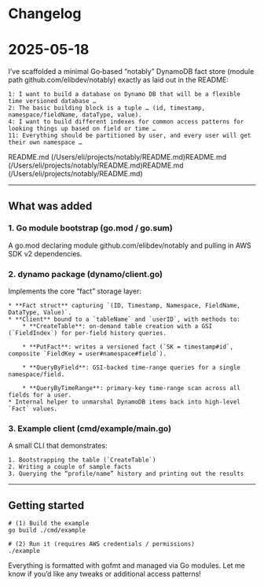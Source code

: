 
# Changelog

# 2025-05-18

I’ve scaffolded a minimal Go‐based “notably” DynamoDB fact store (module path github.com/elibdev/notably) exactly as laid out in the README:

    1: I want to build a database on Dynamo DB that will be a flexible time versioned database …
    2: The basic building block is a tuple … (id, timestamp, namespace/fieldName, dataType, value).
    4: I want to build different indexes for common access patterns for looking things up based on field or time …
    11: Everything should be partitioned by user, and every user will get their own namespace …

README.md (/Users/eli/projects/notably/README.md)README.md (/Users/eli/projects/notably/README.md)README.md (/Users/eli/projects/notably/README.md)

-------------------------------------------------------------------------------------------------------------------------------------------------------------------------------------------------------------------

## What was added

### 1. Go module bootstrap (go.mod / go.sum)

A go.mod declaring module github.com/elibdev/notably and pulling in AWS SDK v2 dependencies.

### 2. dynamo package (dynamo/client.go)

Implements the core “fact” storage layer:

    * **Fact struct** capturing `(ID, Timestamp, Namespace, FieldName, DataType, Value)`.
    * **Client** bound to a `tableName` and `userID`, with methods to:
        * **CreateTable**: on-demand table creation with a GSI (`FieldIndex`) for per-field history queries.

        * **PutFact**: writes a versioned fact (`SK = timestamp#id`, composite `FieldKey = user#namespace#field`).

        * **QueryByField**: GSI-backed time-range queries for a single namespace/field.

        * **QueryByTimeRange**: primary-key time-range scan across all fields for a user.
    * Internal helper to unmarshal DynamoDB items back into high-level `Fact` values.

### 3. Example client (cmd/example/main.go)

A small CLI that demonstrates:

    1. Bootstrapping the table (`CreateTable`)
    2. Writing a couple of sample facts
    3. Querying the “profile/name” history and printing out the results

-------------------------------------------------------------------------------------------------------------------------------------------------------------------------------------------------------------------

## Getting started

    # (1) Build the example
    go build ./cmd/example

    # (2) Run it (requires AWS credentials / permissions)
    ./example

Everything is formatted with gofmt and managed via Go modules. Let me know if you’d like any tweaks or additional access patterns!

